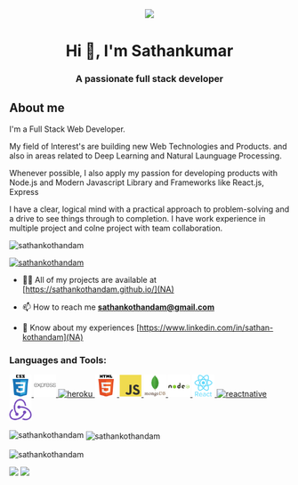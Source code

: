   <div  align="center">
<img src="https://i.pinimg.com/originals/a5/35/60/a53560c8088900e266880f779dacced7.gif"/></div>
  






<h1 align="center">Hi 👋, I'm Sathankumar</h1>
<h3 align="center">A passionate full stack developer</h3>

About me
---

I'm a Full Stack Web Developer.

My field of Interest's are building new  Web Technologies and Products. and also in areas related to Deep Learning and Natural Launguage Processing.

Whenever possible, I also apply my passion for developing products with Node.js and Modern Javascript Library and Frameworks  like React.js, Express

I have a clear, logical mind with a practical approach to problem-solving and a drive to see things through to completion. I have work experience in multiple project and colne project with team collaboration.


<p align="left"> <img src="https://komarev.com/ghpvc/?username=sathankothandam&label=Profile%20views&color=0e75b6&style=flat" alt="sathankothandam" /> </p>

<p align="left"> <a href="https://github.com/ryo-ma/github-profile-trophy"><img src="https://github-profile-trophy.vercel.app/?username=sathankothandam" alt="sathankothandam" /></a> </p>

- 👨‍💻 All of my projects are available at [https://sathankothandam.github.io/](NA)

- 📫 How to reach me **sathankothandam@gmail.com**

- 📄 Know about my experiences [https://www.linkedin.com/in/sathan-kothandam](NA)

<h3 align="left">Languages and Tools:</h3>
<p align="left"> <a href="https://www.w3schools.com/css/" target="_blank" rel="noreferrer"> <img src="https://raw.githubusercontent.com/devicons/devicon/master/icons/css3/css3-original-wordmark.svg" alt="css3" width="40" height="40"/> </a> <a href="https://expressjs.com" target="_blank" rel="noreferrer"> <img src="https://raw.githubusercontent.com/devicons/devicon/master/icons/express/express-original-wordmark.svg" alt="express" width="40" height="40"/> </a> <a href="https://heroku.com" target="_blank" rel="noreferrer"> <img src="https://www.vectorlogo.zone/logos/heroku/heroku-icon.svg" alt="heroku" width="40" height="40"/> </a> <a href="https://www.w3.org/html/" target="_blank" rel="noreferrer"> <img src="https://raw.githubusercontent.com/devicons/devicon/master/icons/html5/html5-original-wordmark.svg" alt="html5" width="40" height="40"/> </a> <a href="https://developer.mozilla.org/en-US/docs/Web/JavaScript" target="_blank" rel="noreferrer"> <img src="https://raw.githubusercontent.com/devicons/devicon/master/icons/javascript/javascript-original.svg" alt="javascript" width="40" height="40"/> </a> <a href="https://www.mongodb.com/" target="_blank" rel="noreferrer"> <img src="https://raw.githubusercontent.com/devicons/devicon/master/icons/mongodb/mongodb-original-wordmark.svg" alt="mongodb" width="40" height="40"/> </a> <a href="https://nodejs.org" target="_blank" rel="noreferrer"> <img src="https://raw.githubusercontent.com/devicons/devicon/master/icons/nodejs/nodejs-original-wordmark.svg" alt="nodejs" width="40" height="40"/> </a> <a href="https://reactjs.org/" target="_blank" rel="noreferrer"> <img src="https://raw.githubusercontent.com/devicons/devicon/master/icons/react/react-original-wordmark.svg" alt="react" width="40" height="40"/> </a> <a href="https://reactnative.dev/" target="_blank" rel="noreferrer"> <img src="https://reactnative.dev/img/header_logo.svg" alt="reactnative" width="40" height="40"/> </a> <a href="https://redux.js.org" target="_blank" rel="noreferrer"> <img src="https://raw.githubusercontent.com/devicons/devicon/master/icons/redux/redux-original.svg" alt="redux" width="40" height="40"/> </a> </p>

<p><img align="left" src="https://github-readme-stats.vercel.app/api/top-langs?username=sathankothandam&show_icons=true&locale=en&layout=compact" alt="sathankothandam" /></p>

<p>&nbsp;<img align="center" src="https://github-readme-stats.vercel.app/api?username=sathankothandam&show_icons=true&locale=en" alt="sathankothandam" /></p>

<p><img align="center" src="https://github-readme-streak-stats.herokuapp.com/?user=sathankothandam&" alt="sathankothandam" /></p>

<img src="https://activity-graph.herokuapp.com/graph?username=sathankothandam&theme=xcode" height ="307"/>

<img src="https://raw.githubusercontent.com/andreasbm/readme/master/assets/lines/colored.png">
